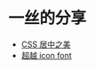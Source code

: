 # 一丝的分享

* [CSS 居中之美](http://qrdemo.github.io/qrdemo/the-beauty-of-center-in-CSS.html)
* [超越 icon font](http://qrdemo.github.io/qrdemo/exceed-icon-font.html)
